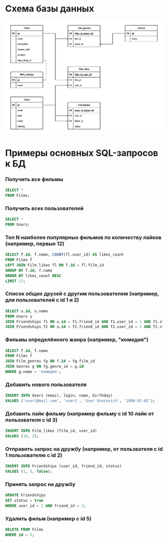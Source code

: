 # Схема базы данных

![Диаграмма архитектуры БД](images/er_diagram.png)

# Примеры основных SQL-запросов к БД

### Получить все фильмы
```sql
SELECT *
FROM Films;
```

### Получить всех пользователей
```sql
SELECT *
FROM Users;
```

### Топ N наиболее популярных фильмов по количеству лайков (например, первые 12)
```sql
SELECT f.id, f.name, COUNT(fl.user_id) AS likes_count
FROM Films f
LEFT JOIN Film_likes fl ON f.id = fl.film_id
GROUP BY f.id, f.name
ORDER BY likes_count DESC
LIMIT 12;
```

### Список общих друзей с другим пользователем (например, для пользователей с id 1 и 2)
```sql
SELECT u.id, u.name
FROM Users u
JOIN Friendships f1 ON u.id = f1.friend_id AND f1.user_id = 1 AND f1.status = true
JOIN Friendships f2 ON u.id = f2.friend_id AND f2.user_id = 2 AND f2.status = true;
```


### Фильмы определённого жанра (например, "комедия")
```sql
SELECT f.id, f.name
FROM Films f
JOIN Film_genres fg ON f.id = fg.film_id
JOIN Genres g ON fg.genre_id = g.id
WHERE g.name = 'комедия';
```

### Добавить нового пользователя
```sql
INSERT INTO Users (email, login, name, birthday)
VALUES ('user1@mail.com', 'user1', 'User Userovich', '1990-01-02');
```

### Добавить лайк фильму (например фильму с id 10 лайк от пользователя с id 3)
```sql
INSERT INTO Film_likes (film_id, user_id)
VALUES (10, 3);
```

### Отправить запрос на дружбу (например, от пользвателя с id 1 пользователю с id 2)
```sql
INSERT INTO Friendships (user_id, friend_id, status)
VALUES (1, 2, false);
```

### Принять запрос на дружбу
```sql
UPDATE Friendships
SET status = true
WHERE user_id = 1 AND friend_id = 2;
```

### Удалить фильм (например с id 5)
```sql
DELETE FROM Films
WHERE id = 5;
```